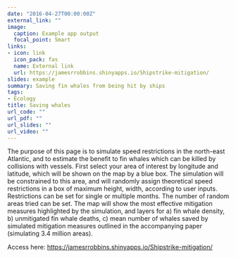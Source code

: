 ```yaml
---
date: "2016-04-27T00:00:00Z"
external_link: ""
image:
  caption: Example app output
  focal_point: Smart
links:
- icon: link
  icon_pack: fas
  name: External link
  url: https://jamesrrobbins.shinyapps.io/Shipstrike-mitigation/
slides: example
summary: Saving fin whales from being hit by ships
tags:
- Ecology
title: Saving whales
url_code: ""
url_pdf: ""
url_slides: ""
url_video: ""
---
```


The purpose of this page is to simulate speed restrictions in the north-east Atlantic, and to estimate the benefit to fin whales which can be killed by collisions with vessels. First select your area of interest by longitude and latitude, which will be shown on the map by a blue box. The simulation will be constrained to this area, and will randomly assign theoretical speed restrictions in a box of maximum height, width, according to user inputs. Restrictions can be set for single or multiple months. The number of random areas tried can be set. The map will show the most effective mitigation measures highlighted by the simulation, and layers for a) fin whale density, b) unmitigated fin whale deaths, c) mean number of whales saved by simulated mitigation measures outlined in the accompanying paper (simulating 3.4 million areas).

Access here: https://jamesrrobbins.shinyapps.io/Shipstrike-mitigation/
